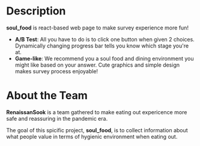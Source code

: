 # Description

**soul_food** is react-based web page to make survey experience more fun!

- **A/B Test**: All you have to do is to click one button when given 2 choices. Dynamically changing progress bar tells you know which stage you're at. 
- **Game-like**: We recommend you a soul food and dining environment you might like based on your answer. Cute graphics and simple design makes survey process enjoyable!

# About the Team

**RenaissanSook** is a team gathered to make eating out expericence more safe and reassuring in the pandemic era. 

The goal of this spicific project, **soul_food**, is to collect information about what people value in terms of hygienic environment when eating out.

